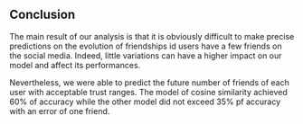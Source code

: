 ## Conclusion

The main result of our analysis is that it is obviously difficult to make precise predictions on the evolution of friendships id users have a few friends on the social media. Indeed, little variations can have a higher impact on our model and affect its performances.

Nevertheless, we were able to predict the future number of friends of each user with acceptable trust ranges. The model of cosine similarity achieved 60% of accuracy while the other model did not exceed 35% pf accuracy with an error of one friend.

